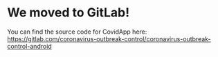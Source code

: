 # We moved to GitLab!

You can find the source code for CovidApp here:
https://gitlab.com/coronavirus-outbreak-control/coronavirus-outbreak-control-android
